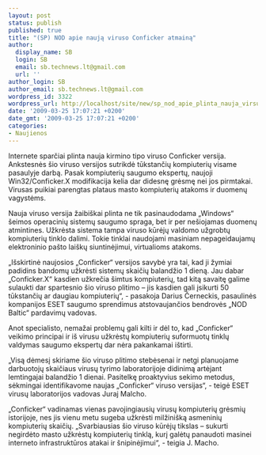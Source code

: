 ```yaml
---
layout: post
status: publish
published: true
title: "(SP) NOD apie naują viruso Conficker atmainą"
author:
  display_name: SB
  login: SB
  email: sb.technews.lt@gmail.com
  url: ''
author_login: SB
author_email: sb.technews.lt@gmail.com
wordpress_id: 3322
wordpress_url: http://localhost/site/new/sp_nod_apie_plinta_nauja_virsuo_conficker_atmaina/
date: '2009-03-25 17:07:21 +0200'
date_gmt: '2009-03-25 17:07:21 +0200'
categories:
- Naujienos
---
```

<p>Internete sparčiai plinta nauja kirmino tipo viruso Conficker versija. Ankstesnės šio viruso versijos sutrikdė tūkstančių kompiuterių visame pasaulyje darbą. Pasak kompiuterių saugumo ekspertų, naujoji Win32/Conficker.X modifikacija kelia dar didesnę grėsmę nei jos pirmtakai. Virusas puikiai parengtas plataus masto kompiuterių atakoms ir duomenų vagystėms.</p>
<p>Nauja viruso versija žaibiškai plinta ne tik pasinaudodama „Windows“ šeimos operacinių sistemų saugumo spraga, bet ir per nešiojamas duomenų atmintines. Užkrėsta sistema tampa viruso kūrėjų valdomo užgrobtų kompiuterių tinklo dalimi. Tokie tinklai naudojami masiniam nepageidaujamų elektroninio pašto laiškų siuntinėjimui, virtualioms atakoms.</p>
<p>„Išskirtinė naujosios „Conficker“ versijos savybė yra tai, kad ji žymiai padidins bandomų užkrėsti sistemų skaičių balandžio 1 dieną. Jau dabar „Conficker.X“ kasdien užkrečia šimtus kompiuterių, tad kitą savaitę galime sulaukti dar spartesnio šio viruso plitimo – jis kasdien gali įsikurti 50 tūkstančių ar daugiau kompiuterių“, - pasakoja Darius Černeckis, pasaulinės kompanijos ESET saugumo sprendimus atstovaujančios bendrovės „NOD Baltic“ pardavimų vadovas.</p>
<p>Anot specialisto, nemažai problemų gali kilti ir dėl to, kad „Conficker“ veikimo principai ir iš virusu užkrėstų kompiuterių suformuotų tinklų valdymas saugumo ekspertų dar nėra pakankamai ištirti.</p>
<p>„Visą dėmesį skiriame šio viruso plitimo stebėsenai ir netgi planuojame darbuotojų skaičiaus virusų tyrimo laboratorijoje didinimą artėjant lemtingajai balandžio 1 dienai. Pasitelkę proaktyvius sekimo metodus, sėkmingai identifikavome naujas „Conficker“ viruso versijas“, - teigė ESET virusų laboratorijos vadovas Juraj Malcho. </p>
<p>„Conficker“ vadinamas vienas pavojingiausių virusų kompiuterių grėsmių istorijoje, nes jis vienu metu sugeba užkrėsti milžinišką asmeninių kompiuterių skaičių. „Svarbiausias šio viruso kūrėjų tikslas – sukurti negirdėto masto užkrėstų kompiuterių tinklą, kurį galėtų panaudoti masinei interneto infrastruktūros atakai ir šnipinėjimui“, - teigia J. Macho.<br /></p>
